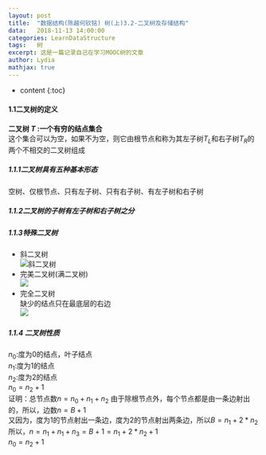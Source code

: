 ```yaml
---
layout:	post
title:	"数据结构(陈越何钦铭) 树(上)3.2-二叉树及存储结构"
data:	2018-11-13 14:00:00
categories: LearnDataStructure
tags:	树
excerpt: 这是一篇记录自己在学习MOOC树的文章
author: Lydia
mathjax: true
---
```


* content
{:toc}

#### **1.1二叉树的定义**
**二叉树 $T$ :一个有穷的结点集合**  
这个集合可以为空，如果不为空，则它由根节点和称为其左子树$T_L$和右子树$T_R$的两个不相交的二叉树组成

##### **1.1.1二叉树具有五种基本形态**
空树、仅根节点、只有左子树、只有右子树、有左子树和右子树
##### **1.1.2二叉树的子树有左子树和右子树之分**
##### **1.1.3特殊二叉树**  
 * 斜二叉树  
 ![斜二叉树](https://raw.githubusercontent.com/LingjieLi/LingjieLi.github.io/master/images/SkewedBinaryTree.png)
 * 完美二叉树(满二叉树)  
 ![](https://raw.githubusercontent.com/LingjieLi/LingjieLi.github.io/master/images/Full_PerfectBinaryTree.png)
 * 完全二叉树     
 缺少的结点只在最底层的右边  
 ![](https://raw.githubusercontent.com/LingjieLi/LingjieLi.github.io/master/images/CompleteBinaryTree.png)
 
##### **1.1.4 二叉树性质**
$n_0$:度为0的结点，叶子结点  
$n_1$:度为1的结点  
$n_2$:度为2的结点  
$n_0=n_2+1$  
证明：总节点数$n=n_0+n_1+n_2$
    由于除根节点外，每个节点都是由一条边射出的，所以，边数$n=B+1$  
    又因为，度为1的节点射出一条边，度为2的节点射出两条边，所以$B=n_1+2*n_2$  
    所以，$n=n_1+n_1+n_3=B+1=n_1+2*n_2+1$  
    $n_0=n_2+1$